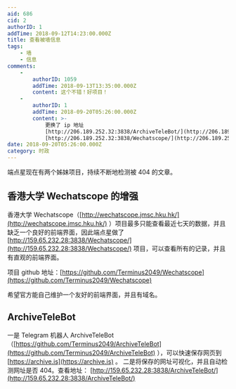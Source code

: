 ```yaml
---
aid: 686
cid: 2
authorID: 1
addTime: 2018-09-12T14:23:00.000Z
title: 查看被墙信息
tags:
    - 墙
    - 信息
comments:
    -
        authorID: 1059
        addTime: 2018-09-13T13:35:00.000Z
        content: 这个不错！好项目！
    -
        authorID: 1
        addTime: 2018-09-20T05:26:00.000Z
        content: >-
            更换了 ip 地址
            [http://206.189.252.32:3838/ArchiveTeleBot/](http://206.189.252.32:3838/ArchiveTeleBot/)
            [http://206.189.252.32:3838/Wechatscope/](http://206.189.252.32:3838/Wechatscope/)
date: 2018-09-20T05:26:00.000Z
category: 时政
---
```


端点星现在有两个姊妹项目，持续不断地检测被 404 的文章。

[](#%E9%A6%99%E6%B8%AF%E5%A4%A7%E5%AD%A6-wechatscope-%E7%9A%84%E5%A2%9E%E5%BC%BA)香港大学 Wechatscope 的增强
-----------------------------------------------------------------------------------------------------

香港大学 Wechatscope（[http://wechatscope.jmsc.hku.hk/](http://wechatscope.jmsc.hku.hk/) ）项目最多只能查看最近七天的数据，并且缺乏一个良好的前端界面，因此端点星做了 [http://159.65.232.28:3838/Wechatscope/](http://159.65.232.28:3838/Wechatscope/) 项目，可以查看所有的记录，并且有直观的前端界面。

项目 github 地址：[https://github.com/Terminus2049/Wechatscope](https://github.com/Terminus2049/Wechatscope)

希望官方能自己维护一个友好的前端界面，并且有域名。

[](#archivetelebot)ArchiveTeleBot
---------------------------------

一是 Telegram 机器人 ArchiveTeleBot（[https://github.com/Terminus2049/ArchiveTeleBot](https://github.com/Terminus2049/ArchiveTeleBot) ），可以快速保存网页到 [https://archive.is](https://archive.is) 。 二是将保存的网址可视化，并且自动检测网址是否 404。查看地址： [http://159.65.232.28:3838/ArchiveTeleBot/](http://159.65.232.28:3838/ArchiveTeleBot/)
